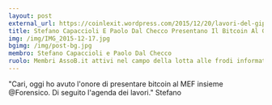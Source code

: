 ```yaml
---
layout: post
external_url: https://coinlexit.wordpress.com/2015/12/20/lavori-del-gipaf-mef-del-17-12-2015/
title: Stefano Capaccioli E Paolo Dal Checco Presentano Il Bitcoin Al Gipaf
img: /img/IMG_2015-12-17.jpg
bgimg: /img/post-bg.jpg
membro: Stefano Capaccioli e Paolo Dal Checco
ruolo: Membri AssoB.it attivi nel campo della lotta alle frodi informatiche
---
```


"Cari, oggi ho avuto l'onore di presentare bitcoin al MEF insieme @Forensico. Di seguito l'agenda dei lavori."
Stefano
